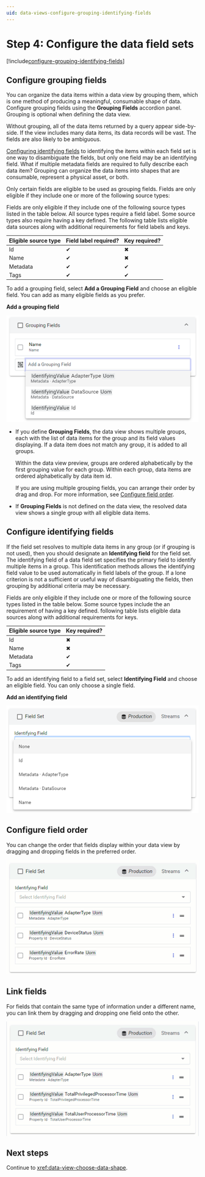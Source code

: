 ```yaml
---
uid: data-views-configure-grouping-identifying-fields
---
```


# Step 4: Configure the data field sets

[!include[configure-grouping-identifying-fields](_includes/configure-grouping-identifying-fields.md)]

## Configure grouping fields

You can organize the data items within a data view by grouping them, which is one method of producing a meaningful, consumable shape of data. Configure grouping fields using the **Grouping Fields** accordion panel. Grouping is optional when defining the data view.

Without grouping, all of the data items returned by a query appear side-by-side. If the view includes many data items, its data records will be vast. The fields are also likely to be ambiguous.

[Configuring identifying fields](#configure-identifying-fields) to identifying the items within each field set is one way to disambiguate the fields, but only one field may be an identifying field. What if multiple metadata fields are required to fully describe each data item? Grouping can organize the data items into shapes that are consumable, represent a physical asset, or both.

Only certain fields are eligible to be used as grouping fields. Fields are only eligible if they include one or more of the following source types:

Fields are only eligible if they include one of the following source types listed in the table below. All source types require a field label. Some source types also require having a key defined. The following table lists eligible data sources along with additional requirements for field labels and keys.

| Eligible source type | Field label required? | Key required? |
|----------------------|-----------------------|---------------|
| Id                   | ✔                    | &#10006;      |
| Name                 | ✔                    | &#10006;      |
| Metadata             | ✔                    | ✔             |
| Tags                 | ✔                    | ✔             |

To add a grouping field, select **Add a Grouping Field** and choose an eligible field. You can add as many eligible fields as you prefer.

**Add a grouping field**

![add-a-grouping-field](_images/add-a-grouping-field.png)

- If you define **Grouping Fields**, the data view shows multiple groups, each with the list of data items for the group and its field values displaying. If a data item does not match any group, it is added to all groups.

	Within the data view preview, groups are ordered alphabetically by the first grouping value for each group. Within each group, data items are ordered alphabetically by data item id.

	If you are using multiple grouping fields, you can arrange their order by drag and drop. For more information, see [Configure field order](#configure-field-order).

- If **Grouping Fields** is not defined on the data view, the resolved data view shows a single group with all eligible data items.
  
## Configure identifying fields

If the field set resolves to multiple data items in any group (or if grouping is not used), then you should designate an **Identifying field** for the field set. The identifying field of a data field set specifies the primary field to identify multiple items in a group. This identification methods allows the identifying field value to be used automatically in field labels of the group. If a lone criterion is not a sufficient or useful way of disambiguating the fields, then grouping by additional criteria may be necessary. 

Fields are only eligible if they include one or more of the following source types listed in the table below. Some source types include the an requirement of having a key defined. following table lists eligible data sources along with additional requirements for keys.

| Eligible source type | Key required? |
|----------------------|---------------|
| Id                   | &#10006;      |
| Name                 | &#10006;      |
| Metadata             | ✔            |
| Tags                 | ✔            |

To add an identifying field to a field set, select **Identifying Field** and choose an eligible field. You can only choose a single field.

**Add an identifying field**

![add-an-identifying-field](_images/add-an-identifying-field.png)

## Configure field order

You can change the order that fields display within your data view by dragging and dropping fields in the preferred order.

![reorder fields](_images/reorder-fields.gif)

## Link fields

For fields that contain the same type of information under a different name, you can link them by dragging and dropping one field onto the other.

![consolidate fields](_images/consolidate-fields.gif)

## Next steps

Continue to <xref:data-view-choose-data-shape>.